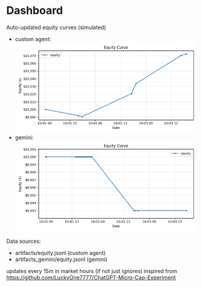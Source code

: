 # Dashboard

Auto-updated equity curves (simulated)

- custom agent: ![Equity Curve](artifacts/equity.png?v=2116178)
- gemini: ![Equity Curve (Gemini)](artifacts_gemini/equity.png?v=2116178)

Data sources:
- artifacts/equity.jsonl (custom agent)
- artifacts_gemini/equity.jsonl (gemini)

updates every 15m in market hours (if not just ignores)
inspired from https://github.com/LuckyOne7777/ChatGPT-Micro-Cap-Experiment